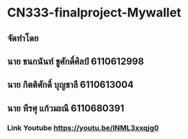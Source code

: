 # CN333-finalproject-Mywallet
## จัดทำโดย
## นาย ชนกนันท์ ชูศักดิ์ศิลป์ 6110612998
## นาย กิตติศักดิ์ บุญชาลี 6110613004
## นาย พีรศุ แก้วมะณี 6110680391

### Link Youtube https://youtu.be/lNML3xxqjg0
